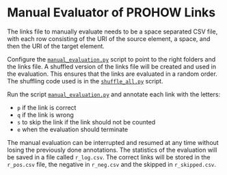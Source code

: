 # Manual Evaluator of PROHOW Links

The links file to manually evaluate needs to be a space separated CSV file, with each row consisting of the URI of the source element, a space, and then the URI of the target element.

Configure the [`manual_evaluation.py`](https://github.com/paolo7/prohow-links-manual-evaluator/blob/master/manual_evaluation.py) script to point to the right folders and the links file. A shuffled version of the links file will be created and used in the evaluation. This ensures that the links are evaluated in a random order. The shuffling code used is in the [`shuffle_all.py`](https://github.com/paolo7/prohow-links-manual-evaluator/blob/master/shuffle_all.py) script.

Run the script [`manual_evaluation.py`](https://github.com/paolo7/prohow-links-manual-evaluator/blob/master/manual_evaluation.py) and annotate each link with the letters:
 - `p` if the link is correct
 - `q` if the link is wrong
 - `s` to skip the link if the link should not be counted
 - `e` when the evaluation should terminate
  
The manual evaluation can be interrupted and resumed at any time without losing the previously done annotations.
The statistics of the evaluation will be saved in a file called `r_log.csv`. The correct links will be stored in the `r_pos.csv` file, the negative in `r_neg.csv` and the skipped in `r_skipped.csv`.


